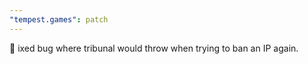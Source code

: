 ```yaml
---
"tempest.games": patch
---
```


🐛 ixed bug where tribunal would throw when trying to ban an IP again.
